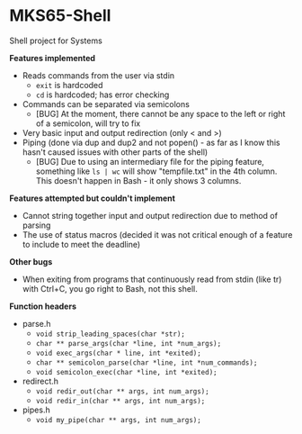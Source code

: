 # MKS65-Shell
Shell project for Systems

**Features implemented**
- Reads commands from the user via stdin
  - ``` exit ``` is hardcoded
  - ``` cd ``` is hardcoded; has error checking
- Commands can be separated via semicolons
  - [BUG] At the moment, there cannot be any space to the left or right of a semicolon, will try to fix
- Very basic input and output redirection (only < and >)
- Piping (done via dup and dup2 and not popen() - as far as I know this hasn't caused issues with other parts of the shell)
  - [BUG] Due to using an intermediary file for the piping feature, something like ``` ls | wc ``` will show "tempfile.txt" in the 4th column. This doesn't happen in Bash - it only shows 3 columns.

**Features attempted but couldn't implement**
- Cannot string together input and output redirection due to method of parsing
- The use of status macros (decided it was not critical enough of a feature to include to meet the deadline)

**Other bugs**
- When exiting from programs that continuously read from stdin (like tr) with Ctrl+C, you go right to Bash, not this shell.

**Function headers**
- parse.h
  - ``` void strip_leading_spaces(char *str); ```
  - ``` char ** parse_args(char *line, int *num_args); ``` 
  - ``` void exec_args(char * line, int *exited); ``` 
  - ``` char ** semicolon_parse(char *line, int *num_commands); ``` 
  - ``` void semicolon_exec(char *line, int *exited); ``` 
- redirect.h
  - ``` void redir_out(char ** args, int num_args); ``` 
  - ``` void redir_in(char ** args, int num_args); ``` 
- pipes.h
  - ``` void my_pipe(char ** args, int num_args); ``` 
  
